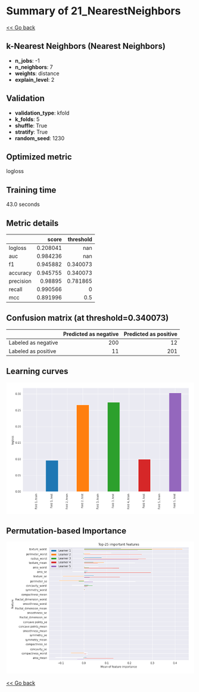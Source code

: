 # Summary of 21_NearestNeighbors

[<< Go back](../README.md)


## k-Nearest Neighbors (Nearest Neighbors)
- **n_jobs**: -1
- **n_neighbors**: 7
- **weights**: distance
- **explain_level**: 2

## Validation
 - **validation_type**: kfold
 - **k_folds**: 5
 - **shuffle**: True
 - **stratify**: True
 - **random_seed**: 1230

## Optimized metric
logloss

## Training time

43.0 seconds

## Metric details
|           |    score |   threshold |
|:----------|---------:|------------:|
| logloss   | 0.208041 |  nan        |
| auc       | 0.984236 |  nan        |
| f1        | 0.945882 |    0.340073 |
| accuracy  | 0.945755 |    0.340073 |
| precision | 0.98895  |    0.781865 |
| recall    | 0.990566 |    0        |
| mcc       | 0.891996 |    0.5      |


## Confusion matrix (at threshold=0.340073)
|                     |   Predicted as negative |   Predicted as positive |
|:--------------------|------------------------:|------------------------:|
| Labeled as negative |                     200 |                      12 |
| Labeled as positive |                      11 |                     201 |

## Learning curves
![Learning curves](learning_curves.png)

## Permutation-based Importance
![Permutation-based Importance](permutation_importance.png)

[<< Go back](../README.md)
